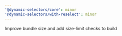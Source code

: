 ```yaml
---
'@dynamic-selectors/core': minor
'@dynamic-selectors/with-reselect': minor
---
```


Improve bundle size and add size-limit checks to build
